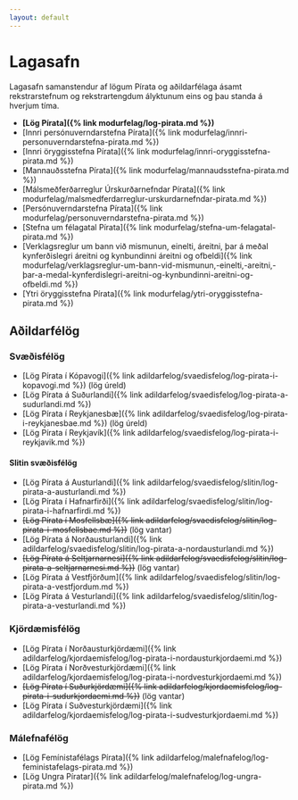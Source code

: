 ```yaml
---
layout: default
---
```


# Lagasafn

Lagasafn samanstendur af lögum Pírata og aðildarfélaga ásamt rekstrarstefnum og rekstrartengdum ályktunum eins og þau standa á hverjum tíma.

* **[Lög Pírata]({% link modurfelag/log-pirata.md %})**
* [Innri persónuverndarstefna Pírata]({% link modurfelag/innri-personuverndarstefna-pirata.md %})
* [Innri öryggisstefna Pírata]({% link modurfelag/innri-oryggisstefna-pirata.md %})
* [Mannauðsstefna Pírata]({% link modurfelag/mannaudsstefna-pirata.md %})
* [Málsmeðferðarreglur Úrskurðarnefndar Pírata]({% link modurfelag/malsmedferdarreglur-urskurdarnefndar-pirata.md %})
* [Persónuverndarstefna Pírata]({% link modurfelag/personuverndarstefna-pirata.md %})
* [Stefna um félagatal Pírata]({% link modurfelag/stefna-um-felagatal-pirata.md %})
* [Verklagsreglur um bann við mismunun, einelti, áreitni, þar á meðal kynferðislegri áreitni og kynbundinni áreitni og ofbeldi]({% link modurfelag/verklagsreglur-um-bann-vid-mismunun,-einelti,-areitni,-þar-a-medal-kynferdislegri-areitni-og-kynbundinni-areitni-og-ofbeldi.md %})
* [Ytri öryggisstefna Pírata]({% link modurfelag/ytri-oryggisstefna-pirata.md %})

## Aðildarfélög

### Svæðisfélög

* [Lög Pírata í Kópavogi]({% link adildarfelog/svaedisfelog/log-pirata-i-kopavogi.md %}) (lög úreld)
* [Lög Pírata á Suðurlandi]({% link adildarfelog/svaedisfelog/log-pirata-a-sudurlandi.md %})
* [Lög Pírata í Reykjanesbæ]({% link adildarfelog/svaedisfelog/log-pirata-i-reykjanesbae.md %}) (lög úreld)
* [Lög Pírata í Reykjavík]({% link adildarfelog/svaedisfelog/log-pirata-i-reykjavik.md %})

#### Slitin svæðisfélög

* [Lög Pírata á Austurlandi]({% link adildarfelog/svaedisfelog/slitin/log-pirata-a-austurlandi.md %})
* [Lög Pírata í Hafnarfirði]({% link adildarfelog/svaedisfelog/slitin/log-pirata-i-hafnarfirdi.md %})
* ~~[Lög Pírata í Mosfellsbæ]({% link adildarfelog/svaedisfelog/slitin/log-pirata-i-mosfellsbae.md %})~~ (lög vantar)
* [Lög Pírata á Norðausturlandi]({% link adildarfelog/svaedisfelog/slitin/log-pirata-a-nordausturlandi.md %})
* ~~[Lög Pírata á Seltjarnarnesi]({% link adildarfelog/svaedisfelog/slitin/log-pirata-a-seltjarnarnesi.md %})~~ (lög vantar)
* [Lög Pírata á Vestfjörðum]({% link adildarfelog/svaedisfelog/slitin/log-pirata-a-vestfjordum.md %})
* [Lög Pírata á Vesturlandi]({% link adildarfelog/svaedisfelog/slitin/log-pirata-a-vesturlandi.md %})

### Kjördæmisfélög

* [Lög Pírata í Norðausturkjördæmi]({% link adildarfelog/kjordaemisfelog/log-pirata-i-nordausturkjordaemi.md %})
* [Lög Pírata í Norðvesturkjördæmi]({% link adildarfelog/kjordaemisfelog/log-pirata-i-nordvesturkjordaemi.md %})
* ~~[Lög Pírata í Suðurkjördæmi]({% link adildarfelog/kjordaemisfelog/log-pirata-i-sudurkjordaemi.md %})~~ (lög vantar)
* [Lög Pírata í Suðvesturkjördæmi]({% link adildarfelog/kjordaemisfelog/log-pirata-i-sudvesturkjordaemi.md %})

### Málefnafélög

* [Lög Femínistafélags Pírata]({% link adildarfelog/malefnafelog/log-feministafelags-pirata.md %})
* [Lög Ungra Píratar]({% link adildarfelog/malefnafelog/log-ungra-pirata.md %})